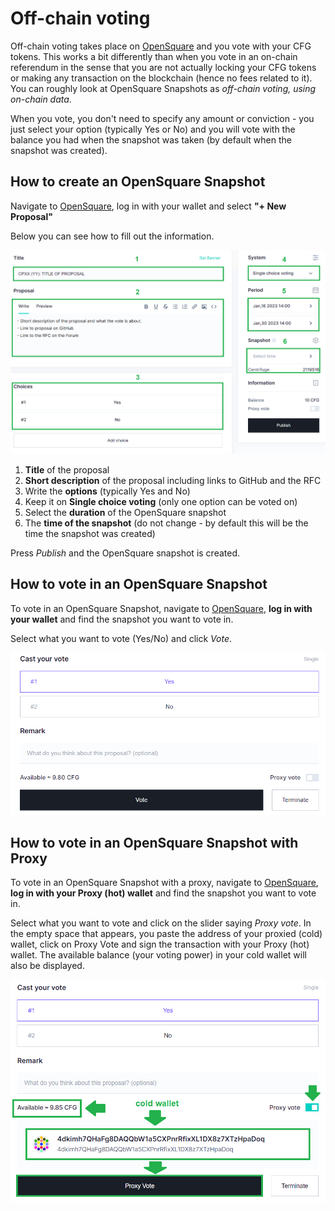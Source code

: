 # Off-chain voting

Off-chain voting takes place on [OpenSquare](https://voting.opensquare.io/space/centrifuge) and you vote with your CFG tokens. This works a bit differently than when you vote in an on-chain referendum in the sense that you are not actually locking your CFG tokens or making any transaction on the blockchain (hence no fees related to it). You can roughly look at OpenSquare Snapshots as *off-chain voting, using on-chain data*.

When you vote, you don't need to specify any amount or conviction - you just select your option (typically Yes or No) and you will vote with the balance you had when the snapshot was taken (by default when the snapshot was created).

## How to create an OpenSquare Snapshot

Navigate to [OpenSquare](https://voting.opensquare.io/space/centrifuge), log in with your wallet and select **"+ New Proposal"**

Below you can see how to fill out the information.

![](./images/CreateSnap.png#width=40%;)

1. **Title** of the proposal 
2. **Short description** of the proposal including links to GitHub and the RFC
3. Write the **options** (typically Yes and No)
4. Keep it on **Single choice voting** (only one option can be voted on)
5. Select the **duration** of the OpenSquare snapshot
6. The **time of the snapshot** (do not change - by default this will be the time the snapshot was created)

Press *Publish* and the OpenSquare snapshot is created.


## How to vote in an OpenSquare Snapshot

To vote in an OpenSquare Snapshot, navigate to [OpenSquare](https://voting.opensquare.io/space/centrifuge), **log in with your wallet** and find the snapshot you want to vote in.

Select what you want to vote (Yes/No) and click *Vote*.

![](./images/YesNo.png#width=40%;)

## How to vote in an OpenSquare Snapshot with Proxy

To vote in an OpenSquare Snapshot with a proxy, navigate to [OpenSquare](https://voting.opensquare.io/space/centrifuge), **log in with your Proxy (hot) wallet** and find the snapshot you want to vote in.

Select what you want to vote and click on the slider saying *Proxy vote*. In the empty space that appears, you paste the address of your proxied (cold) wallet, click on Proxy Vote and sign the transaction with your Proxy (hot) wallet. The available balance (your voting power) in your cold wallet will also be displayed.

![](./images/ProxyVote.png#width=40%;)
